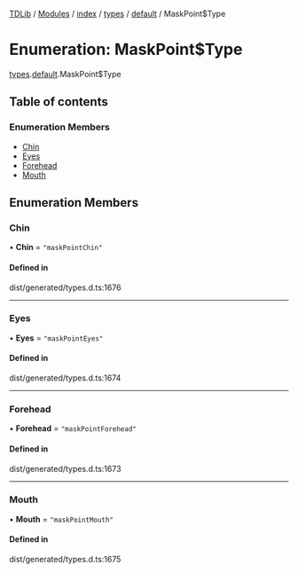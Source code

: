 [TDLib](../README.md) / [Modules](../modules.md) / [index](../modules/index.md) / [types](../modules/index.types.md) / [default](../modules/index.types.default.md) / MaskPoint$Type

# Enumeration: MaskPoint$Type

[types](../modules/index.types.md).[default](../modules/index.types.default.md).MaskPoint$Type

## Table of contents

### Enumeration Members

- [Chin](index.types.default.MaskPoint_Type.md#chin)
- [Eyes](index.types.default.MaskPoint_Type.md#eyes)
- [Forehead](index.types.default.MaskPoint_Type.md#forehead)
- [Mouth](index.types.default.MaskPoint_Type.md#mouth)

## Enumeration Members

### Chin

• **Chin** = ``"maskPointChin"``

#### Defined in

dist/generated/types.d.ts:1676

___

### Eyes

• **Eyes** = ``"maskPointEyes"``

#### Defined in

dist/generated/types.d.ts:1674

___

### Forehead

• **Forehead** = ``"maskPointForehead"``

#### Defined in

dist/generated/types.d.ts:1673

___

### Mouth

• **Mouth** = ``"maskPointMouth"``

#### Defined in

dist/generated/types.d.ts:1675
